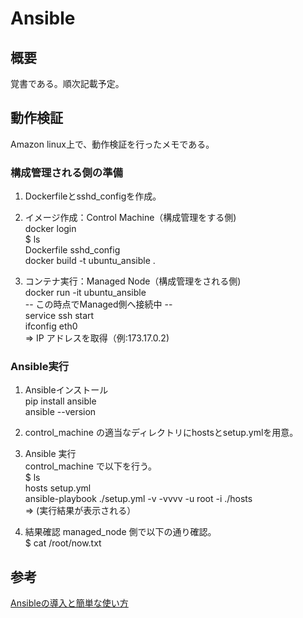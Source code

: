 # Ansible

## 概要
覚書である。順次記載予定。

## 動作検証
Amazon linux上で、動作検証を行ったメモである。

### 構成管理される側の準備
1. Dockerfileとsshd_configを作成。

1. イメージ作成：Control Machine（構成管理をする側)  
docker login  
$ ls  
Dockerfile sshd_config  
docker build -t ubuntu_ansible .

1. コンテナ実行：Managed Node（構成管理をされる側)  
docker run -it ubuntu_ansible  
-- この時点でManaged側へ接続中 --  
service ssh start  
ifconfig eth0  
=> IP アドレスを取得（例:173.17.0.2)

### Ansible実行

1. Ansibleインストール  
pip install ansible  
ansible --version  

1. control_machine の適当なディレクトリにhostsとsetup.ymlを用意。  

1. Ansible 実行  
control_machine で以下を行う。  
$ ls  
hosts setup.yml  
ansible-playbook ./setup.yml -v -vvvv -u root -i ./hosts  
=> (実行結果が表示される）  

1. 結果確認
managed_node 側で以下の通り確認。    
$ cat /root/now.txt  


## 参考
[Ansibleの導入と簡単な使い方](https://qiita.com/nekonoprotocol/items/78884242064cdaf9f472)
